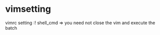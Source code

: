 vimsetting
==========

vimrc setting
:! shell_cmd   => you need not close the vim and execute the batch
